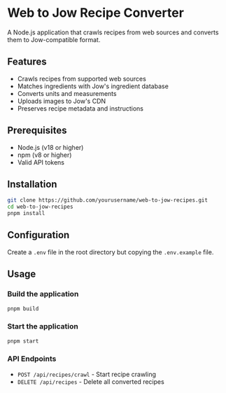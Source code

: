 # Web to Jow Recipe Converter

A Node.js application that crawls recipes from web sources and converts them to Jow-compatible format.

## Features

- Crawls recipes from supported web sources
- Matches ingredients with Jow's ingredient database
- Converts units and measurements
- Uploads images to Jow's CDN
- Preserves recipe metadata and instructions

## Prerequisites

- Node.js (v18 or higher)
- npm (v8 or higher)
- Valid API tokens

## Installation

```bash
git clone https://github.com/yourusername/web-to-jow-recipes.git
cd web-to-jow-recipes
pnpm install
```

## Configuration

Create a `.env` file in the root directory but copying the `.env.example` file.

## Usage

### Build the application

```bash
pnpm build
```

### Start the application

```bash
pnpm start
```

### API Endpoints

- `POST /api/recipes/crawl` - Start recipe crawling
- `DELETE /api/recipes` - Delete all converted recipes
